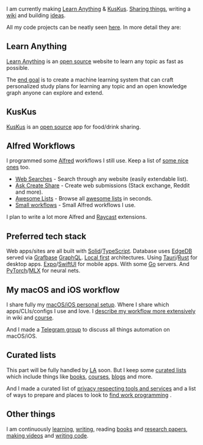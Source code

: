 I am currently making [Learn Anything](https://learn-anything.xyz) & [KusKus](https://kuskus.app). [Sharing things](https://wiki.nikiv.dev/sharing/), writing a [wiki](https://wiki.nikiv.dev/) and building [ideas](https://wiki.nikiv.dev/ideas/).

All my code projects can be neatly seen [here](https://github.com/nikitavoloboev#src). In more detail they are:

## Learn Anything

[Learn Anything](https://learn-anything.xyz) is an [open source](https://github.com/learn-anything/learn-anything) website to learn any topic as fast as possible.

The [end goal](https://wiki.nikiv.dev/ideas/learn-anything) is to create a machine learning system that can craft personalized study plans for learning any topic and an open knowledge graph anyone can explore and extend.

## KusKus

[KusKus](http://kuskus.app) is an [open source](https://github.com/kuskusapp/kuskus) app for food/drink sharing.

## Alfred Workflows

I programmed some [Alfred](https://www.alfredapp.com) workflows I still use. Keep a list of [some nice ones](https://github.com/learn-anything/alfred-workflows) too.

- [Web Searches](https://github.com/nikitavoloboev/alfred-web-searches) - Search through any website (easily extendable list).
- [Ask Create Share](https://github.com/nikitavoloboev/alfred-ask-create-share) - Create web submissions (Stack exchange, Reddit and more).
- [Awesome Lists](https://github.com/nikitavoloboev/alfred-awesome-lists) - Browse all [awesome lists](https://github.com/sindresorhus/awesome) in seconds.
- [Small workflows](https://github.com/nikitavoloboev/small-workflows) - Small Alfred workflows I use.

I plan to write a lot more Alfred and [Raycast](https://www.raycast.com) extensions.

## Preferred tech stack

Web apps/sites are all built with [Solid](https://wiki.nikiv.dev/programming-languages/javascript/js-libraries/solid)/[TypeScript](https://wiki.nikiv.dev/programming-languages/typescript/). Database uses [EdgeDB](https://wiki.nikiv.dev/databases/edgedb) served via [Grafbase](https://wiki.nikiv.dev/networking/graphql/grafbase) [GraphQL](https://wiki.nikiv.dev/networking/graphql). [Local first](https://wiki.nikiv.dev/databases/sqlite) architectures. Using [Tauri](https://wiki.nikiv.dev/programming-languages/rust/rust-libraries/tauri)/[Rust](https://wiki.nikiv.dev/programming-languages/rust) for desktop apps. [Expo](https://wiki.nikiv.dev/programming-languages/javascript/js-libraries/react/expo)/[SwiftUI](https://wiki.nikiv.dev/programming-languages/swift/swift-libraries/swiftui) for mobile apps. With some [Go](https://wiki.nikiv.dev/programming-languages/go/) servers. And [PyTorch](https://wiki.nikiv.dev/machine-learning/libraries/pytorch)/[MLX](https://github.com/ml-explore/mlx) for neural nets.

## My macOS and iOS workflow

I share fully my [macOS/iOS personal setup](https://github.com/nikitavoloboev/config). Where I share which apps/CLIs/configs I use and love. I [describe my workflow more extensively](https://wiki.nikiv.dev/sharing/my-workflow) in wiki and [course](https://macos.nikiv.dev).

And I made a [Telegram group](https://t.me/joinchat/BBKnQU4_rty6_942PFbPbw) to discuss all things automation on macOS/iOS.

## Curated lists

This part will be fully handled by [LA](https://learn-anything.xyz) soon. But I keep some [curated lists](https://github.com/learn-anything/curated-lists) which include things like [books](https://github.com/learn-anything/books), [courses](https://github.com/learn-anything/courses), [blogs](https://github.com/learn-anything/blogs) and more.

And I made a curated list of [privacy respecting tools and services](https://github.com/nikitavoloboev/privacy-respecting) and a list of ways to prepare and places to look to [find work programming](https://github.com/nikitavoloboev/find-work) .

## Other things

I am continuously [learning](https://wiki.nikiv.dev/education/learning), [writing](https://wiki.nikiv.dev/articles), reading [books](https://wiki.nikiv.dev/books/) and [research papers](https://wiki.nikiv.dev/research-papers/), [making videos](https://www.youtube.com/@nikitavoloboev/videos) and [writing code](https://github.com/nikitavoloboev#src).
